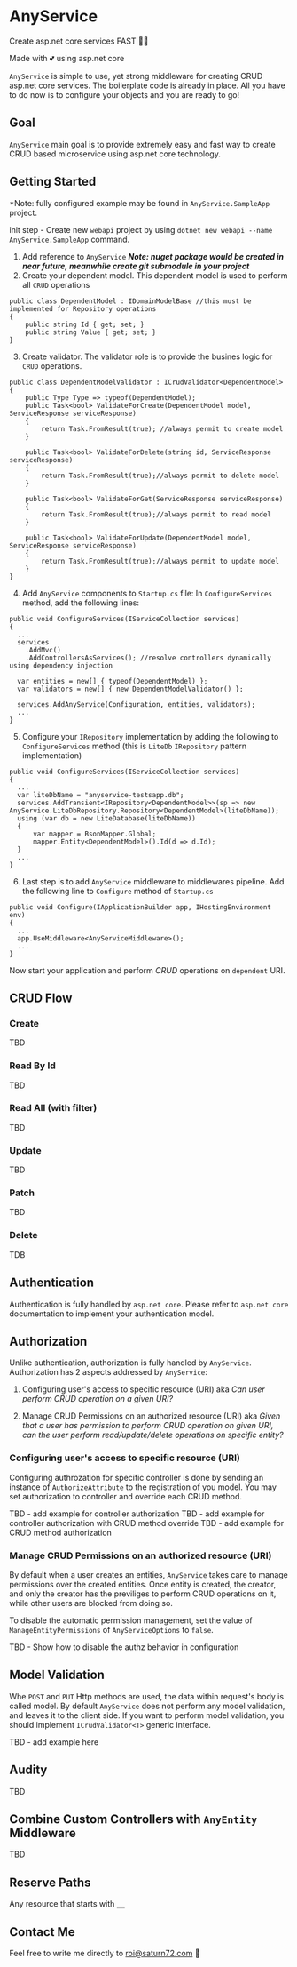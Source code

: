 # AnyService

Create asp.net core services FAST 🐱‍🏍

Made with 💕 using asp.net core

`AnyService` is simple to use, yet strong middleware for creating CRUD asp.net core services.
The boilerplate code is already in place. All you have to do now is to configure your objects and you are ready to go!

## Goal

`AnyService` main goal is to provide extremely easy and fast way to create CRUD based microservice using asp.net core technology.

## Getting Started

\*Note: fully configured example may be found in `AnyService.SampleApp` project.

init step - Create new `webapi` project by using `dotnet new webapi --name AnyService.SampleApp` command.

1. Add reference to `AnyService` **_Note: nuget package would be created in near future, meanwhile create git submodule in your project_**
2. Create your dependent model. This dependent model is used to perform all `CRUD` operations

```
public class DependentModel : IDomainModelBase //this must be implemented for Repository operations
{
    public string Id { get; set; }
    public string Value { get; set; }
}
```

3. Create validator. The validator role is to provide the busines logic for `CRUD` operations.

```
public class DependentModelValidator : ICrudValidator<DependentModel>
{
    public Type Type => typeof(DependentModel);
    public Task<bool> ValidateForCreate(DependentModel model, ServiceResponse serviceResponse)
    {
        return Task.FromResult(true); //always permit to create model
    }

    public Task<bool> ValidateForDelete(string id, ServiceResponse serviceResponse)
    {
        return Task.FromResult(true);//always permit to delete model
    }

    public Task<bool> ValidateForGet(ServiceResponse serviceResponse)
    {
        return Task.FromResult(true);//always permit to read model
    }

    public Task<bool> ValidateForUpdate(DependentModel model, ServiceResponse serviceResponse)
    {
        return Task.FromResult(true);//always permit to update model
    }
}
```

4. Add `AnyService` components to `Startup.cs` file: In `ConfigureServices` method, add the following lines:

```
public void ConfigureServices(IServiceCollection services)
{
  ...
  services
    .AddMvc()
    .AddControllersAsServices(); //resolve controllers dynamically using dependency injection

  var entities = new[] { typeof(DependentModel) };
  var validators = new[] { new DependentModelValidator() };

  services.AddAnyService(Configuration, entities, validators);
  ...
}
```

5. Configure your `IRepository` implementation by adding the following to `ConfigureServices` method (this is `LiteDb` `IRepository` pattern implementation)

```
public void ConfigureServices(IServiceCollection services)
{
  ...
  var liteDbName = "anyservice-testsapp.db";
  services.AddTransient<IRepository<DependentModel>>(sp => new AnyService.LiteDbRepository.Repository<DependentModel>(liteDbName));
  using (var db = new LiteDatabase(liteDbName))
  {
      var mapper = BsonMapper.Global;
      mapper.Entity<DependentModel>().Id(d => d.Id);
  }
  ...
}
```

6. Last step is to add `AnyService` middleware to middlewares pipeline. Add the following line to `Configure` method of `Startup.cs`

```
public void Configure(IApplicationBuilder app, IHostingEnvironment env)
{
  ...
  app.UseMiddleware<AnyServiceMiddleware>();
  ...
}
```

Now start your application and perform _CRUD_ operations on `dependent` URI.

## CRUD Flow

### Create

TBD

### Read By Id

TBD

### Read All (with filter)

TBD

### Update

TBD

### Patch

TBD

### Delete

TDB

## Authentication

Authentication is fully handled by `asp.net core`. Please refer to `asp.net core` documentation to implement your authentication model.

## Authorization

Unlike authentication, authorization is fully handled by `AnyService`.
Authorization has 2 aspects addressed by `AnyService`:

1. Configuring user's access to specific resource (URI) aka _Can user perform CRUD operation on a given URI?_

2. Manage CRUD Permissions on an authorized resource (URI) aka _Given that a user has permission to perform CRUD operation on given URI, can the user perform read/update/delete operations on specific entity?_

### Configuring user's access to specific resource (URI)

Configuring authrozation for specific controller is done by sending an instance of `AuthorizeAttribute` to the registration of you model.
You may set authorization to controller and override each CRUD method.

TBD - add example for controller authorization
TBD - add example for controller authorization with CRUD method override
TBD - add example for CRUD method authorization

### Manage CRUD Permissions on an authorized resource (URI)

By default when a user creates an entities, `AnyService` takes care to manage permissions over the created entities. Once entity is created, the creator, and only the creator has the previliges to perform CRUD operations on it, while other users are blocked from doing so.

To disable the automatic permission management, set the value of `ManageEntityPermissions` of `AnyServiceOptions` to `false`.

TBD - Show how to disable the authz behavior in configuration

## Model Validation

Whe `POST` and `PUT` Http methods are used, the data within request's body is called model.
By default `AnyService` does not perform any model validation, and leaves it to the client side.
If you want to perform model validation, you should implement `ICrudValidator<T>` generic interface.

TBD - add example here

## Audity

TBD

## Combine Custom Controllers with `AnyEntity` Middleware

TBD

## Reserve Paths

Any resource that starts with `__`

## Contact Me

Feel free to write me directly to roi@saturn72.com 📧

